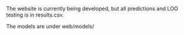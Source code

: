 The website is currently being developed, but all predictions and LOO testing is in results.csv.

The models are under web/models/